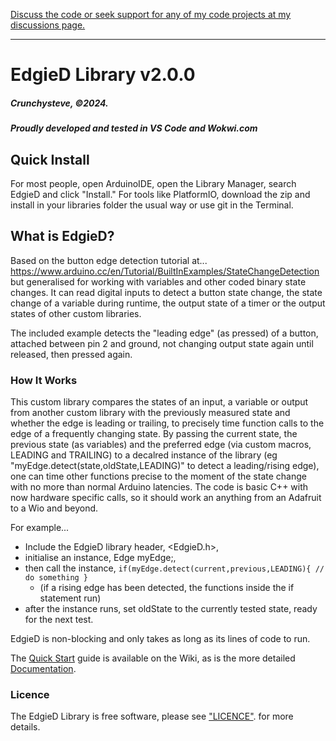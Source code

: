 [Discuss the code or seek support for any of my code projects at my discussions page.](https://github.com/crunchysteve/crunchysteve.github.io/discussions)
***
# EdgieD Library v2.0.0
##### Crunchysteve, &copy;2024.
##### Proudly developed and tested in VS Code and Wokwi.com

## Quick Install
For most people, open ArduinoIDE, 
open the Library Manager, search EdgieD 
and click "Install." For tools like 
PlatformIO, download the zip and install
in your libraries folder the usual way or
use git in the Terminal.

## What is EdgieD?
Based on the button edge detection tutorial at...
https://www.arduino.cc/en/Tutorial/BuiltInExamples/StateChangeDetection
but generalised for working with variables and other coded binary state
changes. It can read digital inputs to detect a button state change, the 
state change of a variable during runtime, the output state of a timer or 
the output states of other custom libraries.

The included example detects the "leading edge" (as pressed) of a button, 
attached between pin 2 and ground, not changing output state again until 
released, then pressed again.

### How It Works
This custom library compares the states of an input, a variable or output 
from another custom library with the previously measured state and whether 
the edge is leading or trailing, to precisely time function calls to the 
edge of a frequently changing state. By passing the current state, the 
previous state (as variables) and the preferred edge (via custom macros, 
LEADING and TRAILING) to a decalred instance of the library 
(eg "myEdge.detect(state,oldState,LEADING)" to detect a leading/rising 
edge), one can time other functions precise to the moment of the state 
change with no more than normal Arduino latencies. The code is basic C++ with 
now hardware specific calls, so it should work an anything from an Adafruit 
to a Wio and beyond.

For example...
  * Include the EdgieD library header, <EdgieD.h>, 
  * initialise an instance, Edge myEdge;, 
  * then call the instance, ```if(myEdge.detect(current,previous,LEADING){ //  do something }``` 
    * (if a rising edge has been detected, the functions inside the if statement run)
  * after the instance runs, set oldState to the currently tested state, ready for the next test.

EdgieD is non-blocking and only takes as long as its lines of code to run.

The [Quick Start](https://github.com/crunchysteve/EdgieD/wiki/Quick-Start) guide is available on the Wiki, as is the more detailed [Documentation](https://github.com/crunchysteve/EdgieD/wiki/Documentation).

### Licence
The EdgieD Library is free software, please see ["LICENCE"](https://github.com/crunchysteve/EdgieD/blob/main/LICENSE). for more details.
